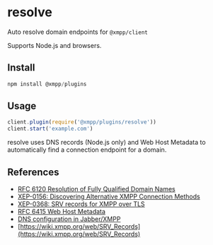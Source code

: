 # resolve

Auto resolve domain endpoints for `@xmpp/client`

Supports Node.js and browsers.

## Install

```js
npm install @xmpp/plugins
```

## Usage

```js
client.plugin(require('@xmpp/plugins/resolve'))
client.start('example.com')
```

resolve uses DNS records (Node.js only) and Web Host Metadata to automatically find a connection endpoint for a domain.

## References

* [RFC 6120 Resolution of Fully Qualified Domain Names](https://xmpp.org/rfcs/rfc6120.html#tcp-resolution)
* [XEP-0156: Discovering Alternative XMPP Connection Methods](https://xmpp.org/extensions/xep-0156.html)
* [XEP-0368: SRV records for XMPP over TLS](https://xmpp.org/extensions/xep-0368.html)
* [RFC 6415 Web Host Metadata](https://tools.ietf.org/html/rfc6415)
* [DNS configuration in Jabber/XMPP](https://prosody.im/doc/dns)
* [https://wiki.xmpp.org/web/SRV_Records](https://wiki.xmpp.org/web/SRV_Records)
